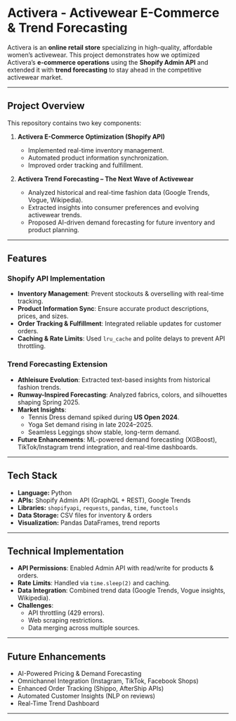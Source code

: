 # Activera - Activewear E-Commerce & Trend Forecasting  

Activera is an **online retail store** specializing in high-quality, affordable women’s activewear. This project demonstrates how we optimized Activera’s **e-commerce operations** using the **Shopify Admin API** and extended it with **trend forecasting** to stay ahead in the competitive activewear market.  

---

## Project Overview  

This repository contains two key components:  

1. **Activera E-Commerce Optimization (Shopify API)**  
   - Implemented real-time inventory management.  
   - Automated product information synchronization.  
   - Improved order tracking and fulfillment.  

2. **Activera Trend Forecasting – The Next Wave of Activewear**  
   - Analyzed historical and real-time fashion data (Google Trends, Vogue, Wikipedia).  
   - Extracted insights into consumer preferences and evolving activewear trends.  
   - Proposed AI-driven demand forecasting for future inventory and product planning.  

---

## Features  

### Shopify API Implementation  
- **Inventory Management**: Prevent stockouts & overselling with real-time tracking.  
- **Product Information Sync**: Ensure accurate product descriptions, prices, and sizes.  
- **Order Tracking & Fulfillment**: Integrated reliable updates for customer orders.  
- **Caching & Rate Limits**: Used `lru_cache` and polite delays to prevent API throttling.  

### Trend Forecasting Extension  
- **Athleisure Evolution**: Extracted text-based insights from historical fashion trends.  
- **Runway-Inspired Forecasting**: Analyzed fabrics, colors, and silhouettes shaping Spring 2025.  
- **Market Insights**:  
  - Tennis Dress demand spiked during **US Open 2024**.  
  - Yoga Set demand rising in late 2024–2025.  
  - Seamless Leggings show stable, long-term demand.  
- **Future Enhancements**: ML-powered demand forecasting (XGBoost), TikTok/Instagram trend integration, and real-time dashboards.  

---

## Tech Stack  

- **Language:** Python  
- **APIs:** Shopify Admin API (GraphQL + REST), Google Trends  
- **Libraries:** `shopifyapi`, `requests`, `pandas`, `time`, `functools`  
- **Data Storage:** CSV files for inventory & orders  
- **Visualization:** Pandas DataFrames, trend reports  

---

## Technical Implementation  

- **API Permissions**: Enabled Admin API with read/write for products & orders.  
- **Rate Limits**: Handled via `time.sleep(2)` and caching.  
- **Data Integration**: Combined trend data (Google Trends, Vogue insights, Wikipedia).  
- **Challenges**:  
  - API throttling (429 errors).  
  - Web scraping restrictions.  
  - Data merging across multiple sources.  

---

## Future Enhancements  

- AI-Powered Pricing & Demand Forecasting  
- Omnichannel Integration (Instagram, TikTok, Facebook Shops)  
- Enhanced Order Tracking (Shippo, AfterShip APIs)  
- Automated Customer Insights (NLP on reviews)  
- Real-Time Trend Dashboard  

---



